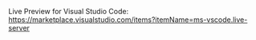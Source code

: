 Live Preview for Visual Studio Code: https://marketplace.visualstudio.com/items?itemName=ms-vscode.live-server